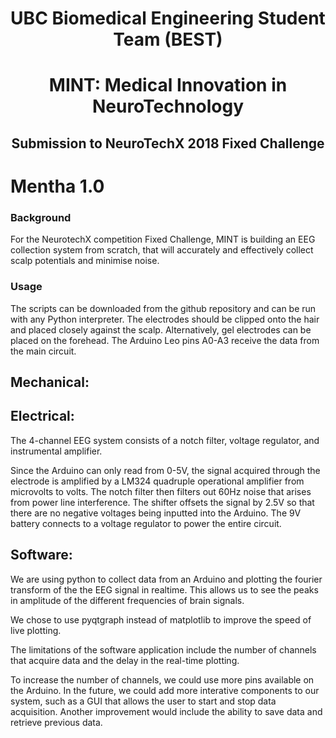 
<h1 style="text-align:center">UBC Biomedical Engineering Student Team (BEST)</h1>
<h1 style="text-align:center">MINT: Medical Innovation in NeuroTechnology</h1>
<h2 style="text-align:center">Submission to NeuroTechX 2018 Fixed Challenge</h2>

# Mentha 1.0

### Background

For the NeurotechX competition Fixed Challenge, MINT is building an EEG collection system from scratch, that will accurately and effectively collect scalp potentials and minimise noise.



### Usage
The scripts can be downloaded from the github repository and can be run with any Python interpreter. The electrodes should be clipped onto the hair and placed closely against the scalp. Alternatively, gel electrodes can be placed on the forehead. The Arduino Leo pins A0-A3 receive the data from the main circuit. 

## Mechanical:

## Electrical:
The 4-channel EEG system consists of a notch filter, voltage regulator, and instrumental amplifier. 

Since the Arduino can only read from 0-5V, the signal acquired through the electrode is amplified by a LM324 quadruple operational amplifier from microvolts to volts. The notch filter then filters out 60Hz noise that arises from power line interference. The shifter offsets the signal by 2.5V so that there are no negative voltages being inputted into the Arduino. The 9V battery connects to a voltage regulator to power the entire circuit.

## Software:
We are using python to collect data from an Arduino and plotting the fourier transform of the the EEG signal in realtime. This allows us to see the peaks in amplitude of the different frequencies of brain signals.

We chose to use pyqtgraph instead of matplotlib to improve the speed of live plotting. 

The limitations of the software application include the number of channels that acquire data and the delay in the real-time plotting.

To increase the number of channels, we could use more pins available on the Arduino. In the future, we could add more interative components to our system, such as a GUI that allows the user to start and stop data acquisition. Another improvement would include the ability to save data and retrieve previous data. 


